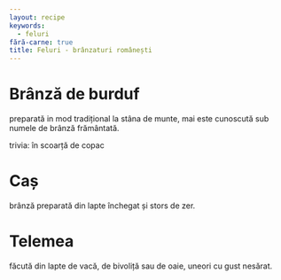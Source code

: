 ```yaml
---
layout: recipe
keywords:
  - feluri
fără-carne: true
title: Feluri - brânzaturi românești
---
```


# Brânză de burduf

preparată in mod tradițional la stâna de munte, mai este cunoscută
sub numele de brânză frământată.

trivia: în scoarță de copac

# Caș

brânză preparată din lapte închegat și stors de zer.

# Telemea

făcută din lapte de vacă, de bivoliță sau de oaie, uneori cu
gust nesărat.
